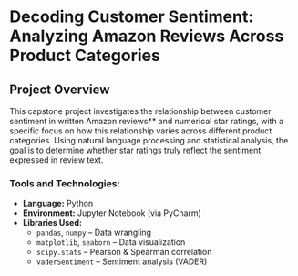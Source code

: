 # Decoding Customer Sentiment: Analyzing Amazon Reviews Across Product Categories

## Project Overview
This capstone project investigates the relationship between customer sentiment in written Amazon reviews** and 
numerical star ratings, with a specific focus on how this relationship varies across different product categories. 
Using natural language processing and statistical analysis, the goal is to determine whether star ratings truly 
reflect the sentiment expressed in review text.

### Tools and Technologies:
 - **Language:** Python
- **Environment:** Jupyter Notebook (via PyCharm)
- **Libraries Used:**
  - `pandas`, `numpy` – Data wrangling
  - `matplotlib`, `seaborn` – Data visualization
  - `scipy.stats` – Pearson & Spearman correlation
  - `vaderSentiment` – Sentiment analysis (VADER)
